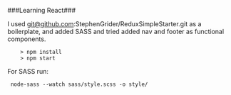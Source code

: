 ###Learning React###

I used git@github.com:StephenGrider/ReduxSimpleStarter.git as a boilerplate, and added SASS and tried added nav and footer as functional components.


```
	> npm install
	> npm start

```

For SASS run:

```
 node-sass --watch sass/style.scss -o style/

 ```
